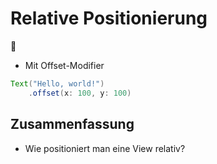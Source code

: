 # Relative Positionierung
📍

- Mit Offset-Modifier

```java
Text("Hello, world!")
    .offset(x: 100, y: 100)
```

## Zusammenfassung
- Wie positioniert man eine View relativ?
